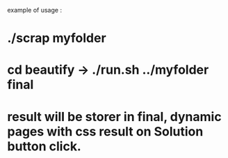 

example of usage :

# ./scrap myfolder

# cd beautify -> ./run.sh ../myfolder final

# result will be storer in final, dynamic pages with css result on Solution button click.


